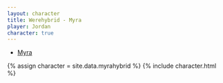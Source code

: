 ```yaml
---
layout: character
title: Werehybrid - Myra
player: Jordan
character: true
---
```


<div class="character-links subcharacter">
  <ul>
    <li><a href="../">Myra</a></li>
  </ul>
</div>

{% assign character = site.data.myrahybrid %}
{% include character.html %}
